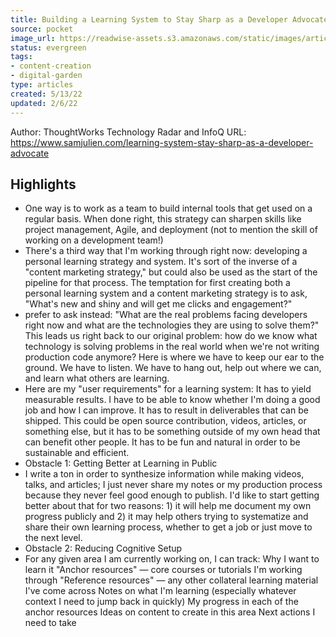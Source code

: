 ```yaml
---
title: Building a Learning System to Stay Sharp as a Developer Advocate
source: pocket
image_url: https://readwise-assets.s3.amazonaws.com/static/images/article0.00998d930354.png
status: evergreen
tags: 
- content-creation 
- digital-garden 
type: articles
created: 5/13/22
updated: 2/6/22
---
```


Author: ThoughtWorks Technology Radar and InfoQ
URL: https://www.samjulien.com/learning-system-stay-sharp-as-a-developer-advocate

## Highlights
- One way is to work as a team to build internal tools that get used on a regular basis. When done right, this strategy can sharpen skills like project management, Agile, and deployment (not to mention the skill of working on a development team!)
- There's a third way that I'm working through right now: developing a personal learning strategy and system. It's sort of the inverse of a "content marketing strategy," but could also be used as the start of the pipeline for that process. The temptation for first creating both a personal learning system and a content marketing strategy is to ask, "What's new and shiny and will get me clicks and engagement?"
- prefer to ask instead: "What are the real problems facing developers right now and what are the technologies they are using to solve them?" This leads us right back to our original problem: how do we know what technology is solving problems in the real world when we're not writing production code anymore? Here is where we have to keep our ear to the ground. We have to listen. We have to hang out, help out where we can, and learn what others are learning.
- Here are my "user requirements" for a learning system:
  It has to yield measurable results. I have to be able to know whether I'm doing a good job and how I can improve.
  It has to result in deliverables that can be shipped. This could be open source contribution, videos, articles, or something else, but it has to be something outside of my own head that can benefit other people.
  It has to be fun and natural in order to be sustainable and efficient.
- Obstacle 1: Getting Better at Learning in Public
- I write a ton in order to synthesize information while making videos, talks, and articles; I just never share my notes or my production process because they never feel good enough to publish. I'd like to start getting better about that for two reasons: 1) it will help me document my own progress publicly and 2) it may help others trying to systematize and share their own learning process, whether to get a job or just move to the next level.
- Obstacle 2: Reducing Cognitive Setup
- For any given area I am currently working on, I can track:
  Why I want to learn it
  "Anchor resources" — core courses or tutorials I'm working through
  "Reference resources" — any other collateral learning material I've come across
  Notes on what I'm learning (especially whatever context I need to jump back in quickly)
  My progress in each of the anchor resources
  Ideas on content to create in this area
  Next actions I need to take
